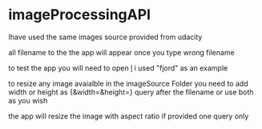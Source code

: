 ﻿# imageProcessingAPI
 
 Ihave used the same images source provided from udacity 
 
 all filename to the the app will appear once you type wrong filename
 
 to test the app you will need to open [l](http://localhost:4000/api/image?filename=fjord) i used "fjord" as an example
 
 to resize any image avaialble in the imageSource Folder you need to add width or height as {&width=&height=} query after the filename or use both as you wish
 
 the app will resize the image with aspect ratio if provided one query only
